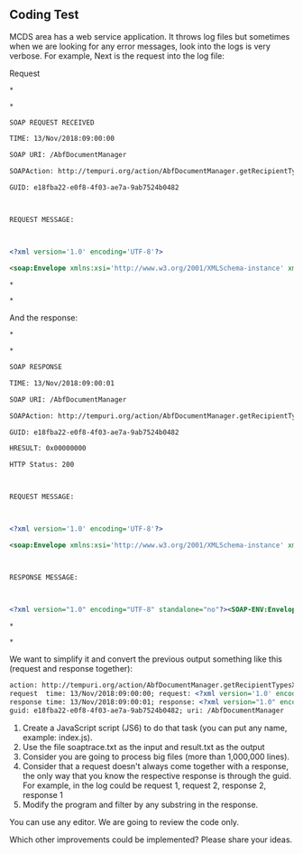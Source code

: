## Coding Test

MCDS area has a web service application. It throws log files but sometimes when we are looking for any error messages,
 look into the logs is very verbose.
For example, Next is the request into the log file:

Request



```xml
*

*

SOAP REQUEST RECEIVED

TIME: 13/Nov/2018:09:00:00

SOAP URI: /AbfDocumentManager

SOAPAction: http://tempuri.org/action/AbfDocumentManager.getRecipientTypesXml

GUID: e18fba22-e0f8-4f03-ae7a-9ab7524b0482



REQUEST MESSAGE:



<?xml version='1.0' encoding='UTF-8'?>

<soap:Envelope xmlns:xsi='http://www.w3.org/2001/XMLSchema-instance' xmlns:xsd='http://www.w3.org/2001/XMLSchema' xmlns:soap='http://schemas.xmlsoap.org/soap/envelope/' xmlns:soapenc='http://schemas.xmlsoap.org/soap/encoding/' soap:encodingStyle='http://schemas.xmlsoap.org/soap/encoding/' xmlns:ns5='http://tempuri.org/type'><soap:Header><SOAPSDK1:ABFJob xmlns:SOAPSDK1='ClientLayout=FAKE028http://abfhealth.com/JobControlHeader'><ShouldRunAtResource>ClientLayout=FAKE028</ShouldRunAtResource></SOAPSDK1:ABFJob></soap:Header><soap:Body><n:getRecipientTypesXml xmlns:n='http://tempuri.org/message/'><pobjSecContext href='#id0'></pobjSecContext></n:getRecipientTypesXml><id0 id='id0' soapenc:root='0' xsi:type='ns5:AbfSecurityContext'><description xsi:type='xsd:string'>UpdateDataXmlServlet</description><ticket xsi:type='xsd:string'>H49U5Q043Y35345OHJ37534594U3593UJFGDFHHSHK</ticket><dataSourceDefinition xsi:type='xsd:string'>/FAKE/028/*</dataSourceDefinition></id0></soap:Body></soap:Envelope>

*

*
```
And the response:
```xml
*

*

SOAP RESPONSE

TIME: 13/Nov/2018:09:00:01

SOAP URI: /AbfDocumentManager

SOAPAction: http://tempuri.org/action/AbfDocumentManager.getRecipientTypesXml

GUID: e18fba22-e0f8-4f03-ae7a-9ab7524b0482

HRESULT: 0x00000000

HTTP Status: 200



REQUEST MESSAGE:



<?xml version='1.0' encoding='UTF-8'?>

<soap:Envelope xmlns:xsi='http://www.w3.org/2001/XMLSchema-instance' xmlns:xsd='http://www.w3.org/2001/XMLSchema' xmlns:soap='http://schemas.xmlsoap.org/soap/envelope/' xmlns:soapenc='http://schemas.xmlsoap.org/soap/encoding/' soap:encodingStyle='http://schemas.xmlsoap.org/soap/encoding/' xmlns:ns5='http://tempuri.org/type'><soap:Header><SOAPSDK1:ABFJob xmlns:SOAPSDK1='ClientLayout=FAKE028http://abfhealth.com/JobControlHeader'><ShouldRunAtResource>ClientLayout=FAKE028</ShouldRunAtResource></SOAPSDK1:ABFJob></soap:Header><soap:Body><n:getRecipientTypesXml xmlns:n='http://tempuri.org/message/'><pobjSecContext href='#id0'></pobjSecContext></n:getRecipientTypesXml><id0 id='id0' soapenc:root='0' xsi:type='ns5:AbfSecurityContext'><description xsi:type='xsd:string'>UpdateDataXmlServlet</description><ticket xsi:type='xsd:string'>H49U5Q043Y35345OHJ37534594U3593UJFGDFHHSHK</ticket><dataSourceDefinition xsi:type='xsd:string'>/FAKE/028/*</dataSourceDefinition></id0></soap:Body></soap:Envelope>



RESPONSE MESSAGE:



<?xml version="1.0" encoding="UTF-8" standalone="no"?><SOAP-ENV:Envelope SOAP-ENV:encodingStyle="http://schemas.xmlsoap.org/soap/encoding/" xmlns:SOAP-ENV="http://schemas.xmlsoap.org/soap/envelope/"><SOAP-ENV:Body SOAP-ENV:encodingStyle="http://schemas.xmlsoap.org/soap/encoding/"><SOAP-ENV:Fault><faultcode>SOAP-ENV:Surrogate</faultcode><faultstring>An error occured inside the Surrogate.  Could not call Load the WSDL File into the MSSOAP.WSDLReader Object Error Description: Unknown</faultstring><detail><HRESULT>0x80040154</HRESULT></detail></SOAP-ENV:Fault></SOAP-ENV:Body></SOAP-ENV:Envelope>

*

*

```
We want to simplify it and convert the previous output something like this (request and response together):
```xml
action: http://tempuri.org/action/AbfDocumentManager.getRecipientTypesXml; hresult: 0x00000000; httpStatus: 200
request  time: 13/Nov/2018:09:00:00; request: <?xml version='1.0' encoding='UTF-8'?><soap:Envelope xmlns:xsi='http://www.w3.org/2001/XMLSchema-instance' xmlns:xsd='http://www.w3.org/2001/XMLSchema' xmlns:soap='http://schemas.xmlsoap.org/soap/envelope/' xmlns:soapenc='http://schemas.xmlsoap.org/soap/encoding/' soap:encodingStyle='http://schemas.xmlsoap.org/soap/encoding/' xmlns:ns5='http://tempuri.org/type'><soap:Header><SOAPSDK1:ABFJob xmlns:SOAPSDK1='ClientLayout=FAKE028http://abfhealth.com/JobControlHeader'><ShouldRunAtResource>ClientLayout=FAKE028</ShouldRunAtResource></SOAPSDK1:ABFJob></soap:Header><soap:Body><n:getRecipientTypesXml xmlns:n='http://tempuri.org/message/'><pobjSecContext href='#id0'></pobjSecContext></n:getRecipientTypesXml><id0 id='id0' soapenc:root='0' xsi:type='ns5:AbfSecurityContext'><description xsi:type='xsd:string'>UpdateDataXmlServlet</description><ticket xsi:type='xsd:string'>H49U5Q043Y35345OHJ37534594U3593UJFGDFHHSHK</ticket><dataSourceDefinition xsi:type='xsd:string'>/FAKE/028/*</dataSourceDefinition></id0></soap:Body></soap:Envelope>
response time: 13/Nov/2018:09:00:01; response: <?xml version="1.0" encoding="UTF-8" standalone="no"?><SOAP-ENV:Envelope SOAP-ENV:encodingStyle="http://schemas.xmlsoap.org/soap/encoding/" xmlns:SOAP-ENV="http://schemas.xmlsoap.org/soap/envelope/"><SOAP-ENV:Body SOAP-ENV:encodingStyle="http://schemas.xmlsoap.org/soap/encoding/"><SOAP-ENV:Fault><faultcode>SOAP-ENV:Surrogate</faultcode><faultstring>An error occured inside the Surrogate.  Could not call Load the WSDL File into the MSSOAP.WSDLReader Object Error Description: Unknown</faultstring><detail><HRESULT>0x80040154</HRESULT></detail></SOAP-ENV:Fault></SOAP-ENV:Body></SOAP-ENV:Envelope>
guid: e18fba22-e0f8-4f03-ae7a-9ab7524b0482; uri: /AbfDocumentManager
```
1.	Create a JavaScript script (JS6) to do that task (you can put any name, example: index.js). 
2.	Use the file soaptrace.txt as the input and result.txt as the output
3.	Consider you are going to process big files (more than 1,000,000 lines).
4.  Consider that a request doesn't always come together with a response, the only way that you know the respective response is through the guid. For example, in the log could be request 1, request 2, response 2, response 1
5.	Modify the program and filter by any substring in the response.

You can use any editor. We are going to review the code only.

Which other improvements could be implemented? Please share your ideas.

